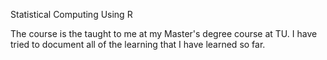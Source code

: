 Statistical Computing Using R

The course is the taught to me at my Master's degree course at TU. 
I have tried to document all of the learning that I have learned so far.
